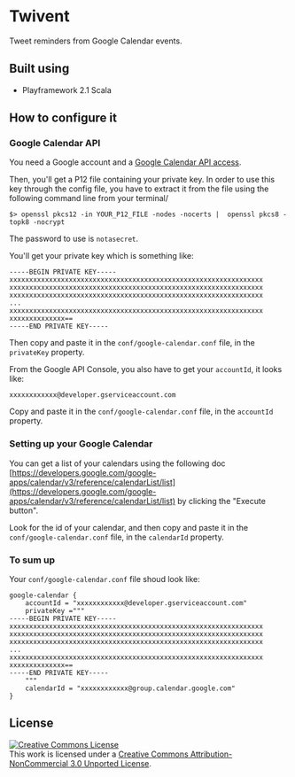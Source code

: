 # Twivent

Tweet reminders from Google Calendar events.

## Built using

* Playframework 2.1 Scala

## How to configure it

### Google Calendar API

You need a Google account and a [Google Calendar API access](https://code.google.com/apis/console).

Then, you'll get a P12 file containing your private key. In order to use this key through the config file, you have to extract it from the file using the following command line from your terminal/

```
$> openssl pkcs12 -in YOUR_P12_FILE -nodes -nocerts |  openssl pkcs8 -topk8 -nocrypt
```

The password to use is `notasecret`.

You'll get your private key which is something like:

```
-----BEGIN PRIVATE KEY-----
xxxxxxxxxxxxxxxxxxxxxxxxxxxxxxxxxxxxxxxxxxxxxxxxxxxxxxxxxxxxxxxx
xxxxxxxxxxxxxxxxxxxxxxxxxxxxxxxxxxxxxxxxxxxxxxxxxxxxxxxxxxxxxxxx
xxxxxxxxxxxxxxxxxxxxxxxxxxxxxxxxxxxxxxxxxxxxxxxxxxxxxxxxxxxxxxxx
...
xxxxxxxxxxxxxxxxxxxxxxxxxxxxxxxxxxxxxxxxxxxxxxxxxxxxxxxxxxxxxxxx
xxxxxxxxxxxxxx==
-----END PRIVATE KEY-----
```

Then copy and paste it in the `conf/google-calendar.conf` file, in the `privateKey` property.

From the Google API Console, you also have to get your `accountId`, it looks like:

```
xxxxxxxxxxxx@developer.gserviceaccount.com
```

Copy and paste it in the `conf/google-calendar.conf` file, in the `accountId` property.

### Setting up your Google Calendar

You can get a list of your calendars using the following doc [https://developers.google.com/google-apps/calendar/v3/reference/calendarList/list](https://developers.google.com/google-apps/calendar/v3/reference/calendarList/list) by clicking the "Execute button".

Look for the id of your calendar, and then copy and paste it in the `conf/google-calendar.conf` file, in the `calendarId` property.

### To sum up

Your `conf/google-calendar.conf` file shoud look like:

```
google-calendar {
	accountId = "xxxxxxxxxxxx@developer.gserviceaccount.com"
	privateKey ="""
-----BEGIN PRIVATE KEY-----
xxxxxxxxxxxxxxxxxxxxxxxxxxxxxxxxxxxxxxxxxxxxxxxxxxxxxxxxxxxxxxxx
xxxxxxxxxxxxxxxxxxxxxxxxxxxxxxxxxxxxxxxxxxxxxxxxxxxxxxxxxxxxxxxx
xxxxxxxxxxxxxxxxxxxxxxxxxxxxxxxxxxxxxxxxxxxxxxxxxxxxxxxxxxxxxxxx
...
xxxxxxxxxxxxxxxxxxxxxxxxxxxxxxxxxxxxxxxxxxxxxxxxxxxxxxxxxxxxxxxx
xxxxxxxxxxxxxx==
-----END PRIVATE KEY-----
	"""
	calendarId = "xxxxxxxxxxxx@group.calendar.google.com"
}
```

## License

<a rel="license" href="http://creativecommons.org/licenses/by-nc/3.0/deed.en_US"><img alt="Creative Commons License" style="border-width:0" src="http://i.creativecommons.org/l/by-nc/3.0/88x31.png" /></a><br />This work is licensed under a <a rel="license" href="http://creativecommons.org/licenses/by-nc/3.0/deed.en_US">Creative Commons Attribution-NonCommercial 3.0 Unported License</a>.